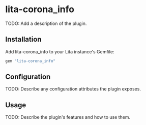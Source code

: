 # lita-corona_info

TODO: Add a description of the plugin.

## Installation

Add lita-corona_info to your Lita instance's Gemfile:

``` ruby
gem "lita-corona_info"
```

## Configuration

TODO: Describe any configuration attributes the plugin exposes.

## Usage

TODO: Describe the plugin's features and how to use them.
